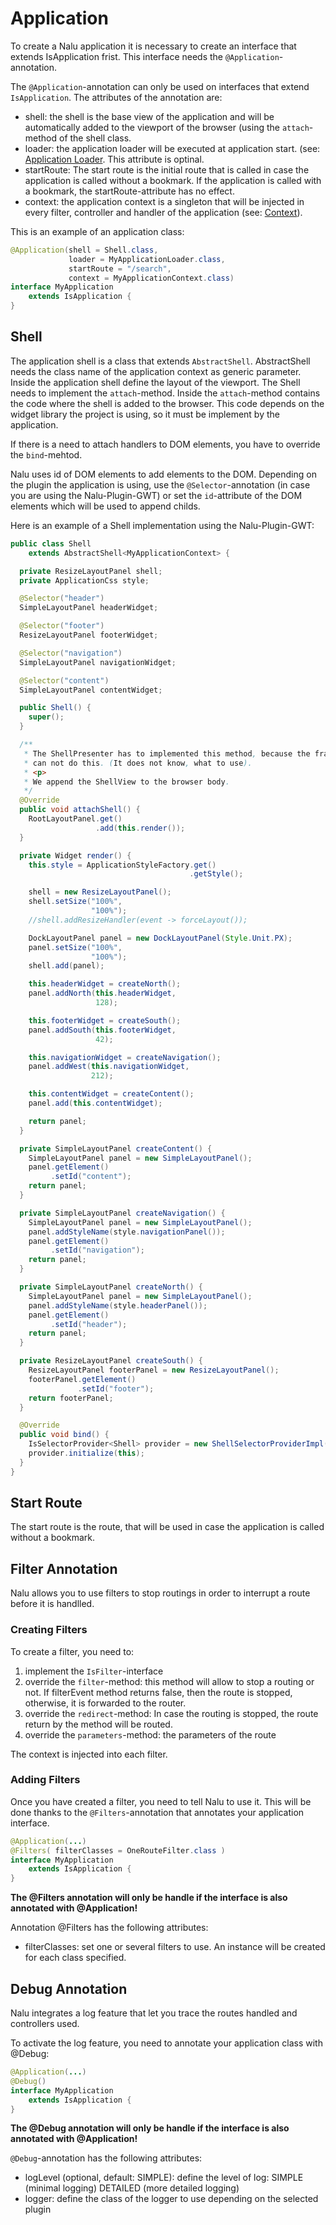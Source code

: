 # Application
To create a Nalu application it is necessary to create an interface that extends IsApplication frist. This interface needs the ```@Application```-annotation.

The ```@Application```-annotation can only be used on interfaces that extend ```IsApplication```.
The attributes of the annotation are:

* shell: the shell is the base view of the application and will be automatically added to the viewport of the browser (using the ```attach```-method of the shell class.
* loader: the application loader will be executed at application start. (see: [Application Loader](https://github.com/mvp4g/nalu-parent/wiki/03.-Application-Loader). This attribute is optinal.
* startRoute: The start route is the initial route that is called in case the application is called without a bookmark. If the application is called with a bookmark, the startRoute-attribute has no effect.
* context: the application context is a singleton that will be injected in every filter, controller and handler of the application (see: [Context](https://github.com/mvp4g/nalu-parent/wiki/03.-Application-Context)).

This is an example of an application class:

```Java
@Application(shell = Shell.class,
             loader = MyApplicationLoader.class,
             startRoute = "/search",
             context = MyApplicationContext.class)
interface MyApplication
    extends IsApplication {
}
```

## Shell

The application shell is a class that extends ```AbstractShell```. AbstractShell needs the class name of the application context as generic parameter. Inside the application shell define the layout of the viewport. The Shell needs to implement the ```attach```-method. Inside the ```attach```-method contains the code where the shell is added to the browser. This code depends on the widget library the project is using, so it must be implement by the application.

If there is a need to attach handlers to DOM elements, you have to override the ```bind```-mehtod.

Nalu uses id of DOM elements to add elements to the DOM. Depending on the plugin the application is using, use the ```@Selector```-annotation (in case you are using the Nalu-Plugin-GWT) or set the ```id```-attribute of the DOM elements which will be used to append childs.

Here is an example of a Shell implementation using the Nalu-Plugin-GWT:
```Java
public class Shell
    extends AbstractShell<MyApplicationContext> {

  private ResizeLayoutPanel shell;
  private ApplicationCss style;

  @Selector("header")
  SimpleLayoutPanel headerWidget;

  @Selector("footer")
  ResizeLayoutPanel footerWidget;

  @Selector("navigation")
  SimpleLayoutPanel navigationWidget;

  @Selector("content")
  SimpleLayoutPanel contentWidget;

  public Shell() {
    super();
  }

  /**
   * The ShellPresenter has to implemented this method, because the framework
   * can not do this. (It does not know, what to use).
   * <p>
   * We append the ShellView to the browser body.
   */
  @Override
  public void attachShell() {
    RootLayoutPanel.get()
                   .add(this.render());
  }

  private Widget render() {
    this.style = ApplicationStyleFactory.get()
                                        .getStyle();

    shell = new ResizeLayoutPanel();
    shell.setSize("100%",
                  "100%");
    //shell.addResizeHandler(event -> forceLayout());

    DockLayoutPanel panel = new DockLayoutPanel(Style.Unit.PX);
    panel.setSize("100%",
                  "100%");
    shell.add(panel);

    this.headerWidget = createNorth();
    panel.addNorth(this.headerWidget,
                   128);

    this.footerWidget = createSouth();
    panel.addSouth(this.footerWidget,
                   42);

    this.navigationWidget = createNavigation();
    panel.addWest(this.navigationWidget,
                  212);

    this.contentWidget = createContent();
    panel.add(this.contentWidget);

    return panel;
  }

  private SimpleLayoutPanel createContent() {
    SimpleLayoutPanel panel = new SimpleLayoutPanel();
    panel.getElement()
         .setId("content");
    return panel;
  }

  private SimpleLayoutPanel createNavigation() {
    SimpleLayoutPanel panel = new SimpleLayoutPanel();
    panel.addStyleName(style.navigationPanel());
    panel.getElement()
         .setId("navigation");
    return panel;
  }

  private SimpleLayoutPanel createNorth() {
    SimpleLayoutPanel panel = new SimpleLayoutPanel();
    panel.addStyleName(style.headerPanel());
    panel.getElement()
         .setId("header");
    return panel;
  }

  private ResizeLayoutPanel createSouth() {
    ResizeLayoutPanel footerPanel = new ResizeLayoutPanel();
    footerPanel.getElement()
               .setId("footer");
    return footerPanel;
  }

  @Override
  public void bind() {
    IsSelectorProvider<Shell> provider = new ShellSelectorProviderImpl();
    provider.initialize(this);
  }
}
```

## Start Route
The start route is the route, that will be used in case the application is called without a bookmark.

## Filter Annotation
Nalu allows you to use filters to stop routings in order to interrupt a route before it is handlled.

### Creating Filters
To create a filter, you need to:

1. implement the ```IsFilter```-interface
2. override the ```filter```-method: this method will allow to stop a routing or not. If filterEvent method returns false, then the route is stopped, otherwise, it is forwarded to the router.
3. override the ```redirect```-method: In case the routing is stopped, the route return by the method will be routed.
4. override the ```parameters```-method: the parameters of the route

The context is injected into each filter.

### Adding Filters
Once you have created a filter, you need to tell Nalu to use it. This will be done thanks to the ```@Filters```-annotation that annotates your application interface.

```Java
@Application(...)
@Filters( filterClasses = OneRouteFilter.class )
interface MyApplication
    extends IsApplication {
}
```

**The @Filters annotation will only be handle if the interface is also annotated with @Application!**

Annotation @Filters has the following attributes:

* filterClasses: set one or several filters to use. An instance will be created for each class specified.

## Debug Annotation
Nalu integrates a log feature that let you trace the routes handled and controllers used.

To activate the log feature, you need to annotate your application class with @Debug:
```Java
@Application(...)
@Debug()
interface MyApplication
    extends IsApplication {
}
```
**The @Debug annotation will only be handle if the interface is also annotated with @Application!**

```@Debug```-annotation has the following attributes:

* logLevel (optional, default: SIMPLE): define the level of log:
    SIMPLE (minimal logging)
    DETAILED (more detailed logging)
* logger: define the class of the logger to use depending on the selected plugin

